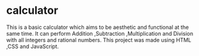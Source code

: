 # calculator
This is a basic calculator which aims to be aesthetic and functional at the same time.
It can perform Addition ,Subtraction ,Multiplication and Division with all integers and rational numbers.
This project was made using HTML ,CSS and JavaScript.

